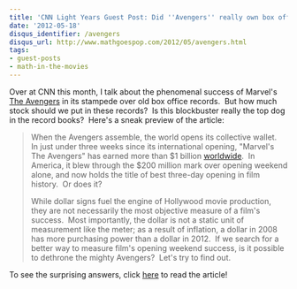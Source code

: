 ```yaml
---
title: 'CNN Light Years Guest Post: Did ''Avengers'' really own box office records?'
date: '2012-05-18'
disqus_identifier: /avengers
disqus_url: http://www.mathgoespop.com/2012/05/avengers.html
tags:
- guest-posts
- math-in-the-movies
---
```


Over at CNN this month, I talk about the phenomenal success of Marvel's <a href="http://www.imdb.com/title/tt0848228/">The Avengers</a> in its stampede over old box office records.  But how much stock should we put in these records?  Is this blockbuster really the top dog in the record books?  Here's a sneak preview of the article:
<blockquote>When the Avengers assemble, the world opens its collective wallet.  In just under three weeks since its international opening, "Marvel's The Avengers" has earned more than $1 billion <a href="http://boxofficemojo.com/news/?id=3443&amp;p=.htm">worldwide</a>.  In America, it blew through the $200 million mark over opening weekend alone, and now holds the title of best three-day opening in film history.  Or does it?

While dollar signs fuel the engine of Hollywood movie production, they are not necessarily the most objective measure of a film's success.  Most importantly, the dollar is not a static unit of measurement like the meter; as a result of inflation, a dollar in 2008 has more purchasing power than a dollar in 2012.  If we search for a better way to measure film's opening weekend success, is it possible to dethrone the mighty Avengers?  Let's try to find out.</blockquote>
To see the surprising answers, click <a href="http://lightyears.blogs.cnn.com/2012/05/18/did-avengers-really-own-box-office-records/">here</a> to read the article!

